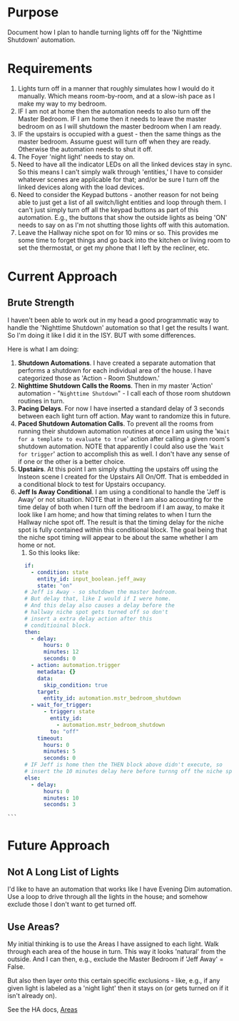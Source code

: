 # Purpose

Document how I plan to handle turning lights off for the 'Nighttime Shutdown' automation.

# Requirements

   1. Lights turn off in a manner that roughly simulates how I would do it manually. Which means room-by-room, and at a slow-ish pace as I make my way to my bedroom.
   2. IF I am not at home then the automation needs to also turn off the Master Bedroom. IF I am home then it needs to leave the master bedroom on as I will shutdown the master bedroom when I am ready.
   3. IF the upstairs is occupied with a guest - then the same things as the master bedroom. Assume guest will turn off when they are ready. Otherwise the automation needs to shut it off.
   4. The Foyer 'night light' needs to stay on.
   5. Need to have all the indicator LEDs on all the linked devices stay in sync. So this means I can't simply walk through 'entities,' I have to consider whatever scenes are applicable for that; and/or be sure I turn off the linked devices along with the load devices.
   6. Need to consider the Keypad buttons - another reason for not being able to just get a list of all switch/light entities and loop through them. I can't just simply turn off all the keypad buttons as part of this automation. E.g., the buttons that show the outside lights as being 'ON' needs to say on as I'm not shutting those lights off with this automation.
   7. Leave the Hallway niche spot on for 10 mins or so. This provides me some time to forget things and go back into the kitchen or living room to set the thermostat, or get my phone that I left by the recliner, etc.

# Current Approach

## Brute Strength

I haven't been able to work out in my head a good programmatic way to handle the 'Nighttime Shutdown' automation so that I get the results I want. So I'm doing it like I did it in the ISY. BUT with some differences.

Here is what I am doing:

   1. **Shutdown Automations**. I have created a separate automation that performs a shutdown for each individual area of the house. I have categorized those as 'Action - Room Shutdown.'  
   2. **Nighttime Shutdown Calls the Rooms**. Then in my master 'Action' automation - "`Nighttime Shutdown`" - I call each of those room shutdown routines in turn.
   3. **Pacing Delays**. For now I have inserted a standard delay of 3 seconds between each light turn off action. May want to randomize this in future.
   4. **Paced Shutdown Automation Calls**. To prevent all the rooms from running their shutdown automation routines at once I am using the '`Wait for a template to evaluate to true`' action after calling a given room's shutdown automation. NOTE that apparently I could also use the '`Wait for trigger`' action to accomplish this as well. I don't have any sense of if one or the other is a better choice.
   5. **Upstairs**. At this point I am simply shutting the upstairs off using the Insteon scene I created for the Upstairs All On/Off. That is embedded in a conditional block to test for Upstairs occupancy.
   6. **Jeff Is Away Conditional**. I am using a conditional to handle the 'Jeff is Away' or not situation. NOTE that in there I am also accounting for the time delay of both when I turn off the bedroom if I am away, to make it look like I am home; and how that timing relates to when I turn the Hallway niche spot off. The result is that the timing delay for the niche spot is fully contained within this conditional block. The goal being that the niche spot timing will appear to be about the same whether I am home or not.
	   1. So this looks like:
	  ``` yaml
		if:
		  - condition: state
			entity_id: input_boolean.jeff_away
			state: "on"
		# Jeff is Away - so shutdown the master bedroom.
		# But delay that, like I would if I were home.
		# And this delay also causes a delay before the
		# hallway niche spot gets turned off so don't
		# insert a extra delay action after this
		# conditioinal block.
		then:
		  - delay:
			  hours: 0
			  minutes: 12
			  seconds: 0
		  - action: automation.trigger
			metadata: {}
			data:
			  skip_condition: true
			target:
			  entity_id: automation.mstr_bedroom_shutdown
		  - wait_for_trigger:
			  - trigger: state
				entity_id:
				  - automation.mstr_bedroom_shutdown
				to: "off"
			timeout:
			  hours: 0
			  minutes: 5
			  seconds: 0
		# IF Jeff is home then the THEN block above didn't execute, so 
		# insert the 10 minutes delay here before turnng off the niche spot.
		else:
		  - delay:
			  hours: 0
			  minutes: 10
			  seconds: 3
	```

# Future Approach

## Not A Long List of Lights

I'd like to have an automation that works like I have Evening Dim automation. Use a loop to drive through all the lights in the house; and somehow exclude those I don't want to get turned off.

## Use Areas?

My initial thinking is to use the Areas I have assigned to each light. Walk through each area of the house in turn. This way it looks 'natural' from the outside. And I can then, e.g., exclude the Master Bedroom if 'Jeff Away' = False.

But also then layer onto this certain specific exclusions - like, e.g., if any given light is labeled as a 'night light' then it stays on (or gets turned on if it isn't already on).

See the HA docs, [Areas](https://www.home-assistant.io/docs/configuration/templating/#areas)
